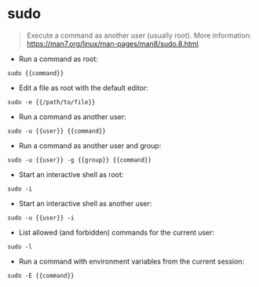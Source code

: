 # sudo

> Execute a command as another user (usually root).
> More information: <https://man7.org/linux/man-pages/man8/sudo.8.html>.

- Run a command as root:

`sudo {{command}}`

- Edit a file as root with the default editor:

`sudo -e {{/path/to/file}}`

- Run a command as another user:

`sudo -u {{user}} {{command}}`

- Run a command as another user and group:

`sudo -u {{user}} -g {{group}} {{command}}`

- Start an interactive shell as root:

`sudo -i`

- Start an interactive shell as another user:

`sudo -u {{user}} -i`

- List allowed (and forbidden) commands for the current user:

`sudo -l`

- Run a command with environment variables from the current session:

`sudo -E {{command}}`
